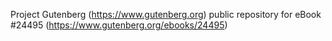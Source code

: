 Project Gutenberg (https://www.gutenberg.org) public repository for eBook #24495 (https://www.gutenberg.org/ebooks/24495)
